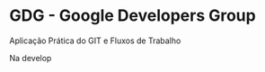 <h1>GDG - Google Developers Group</h1>

<p>Aplicação Prática do GIT e Fluxos de Trabalho</p>

<p>Na develop</p>
